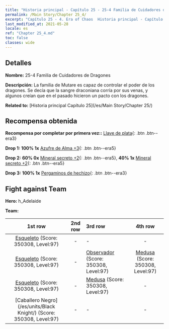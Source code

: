 ```yaml
---
title: "Historia principal - Capítulo 25 - 25-4 Familia de Cuidadores de Dragones"
permalink: /Main Story/Chapter 25_4/
excerpt: "Capítulo 25 - 4. Era of Chaos  Historia principal - Capítulo 25_4. 25-4 Familia de Cuidadores de Dragones"
last_modified_at: 2021-05-28
locale: es
ref: "Chapter 25_4.md"
toc: false
classes: wide
---
```


## Detalles

 **Nombre:** 25-4 Familia de Cuidadores de Dragones

 **Descripción:** La familia de Mutare es capaz de controlar el poder de los dragones. Se decía que la sangre draconiana corría por sus venas, y algunos creían que en el pasado hicieron un pacto con los dragones.

 **Related to:** [Historia principal Capítulo 25](/es/Main Story/Chapter 25/)

## Recompensa obtenida

 **Recompensa por completar por primera vez::** [Llave de plata](/ItemsES/con_693/){: .btn .btn--era3}

 **Drop 1:** **100% 1x** [Azufre de Alma +3](/ItemsES/mat_85/){: .btn .btn--era5}

 **Drop 2:** **60% 0x** [Mineral secreto +2](/ItemsES/mat_75/){: .btn .btn--era5}, **40% 1x** [Mineral secreto +2](/ItemsES/mat_75/){: .btn .btn--era5}

 **Drop 3:** **100% 1x** [Pergaminos de hechizo](/ItemsES/con_694/){: .btn .btn--era3}


## Fight against Team
 **Hero:** h_Adelaide

 **Team:**


  | 1st row | 2nd row | 3rd row | 4th row |
  |:----:|:----:|:----|:----:|
  | [Esqueleto](/es/units/Skeleton/) (Score: 350308, Level:97)  | - | - | - |
  | [Esqueleto](/es/units/Skeleton/) (Score: 350308, Level:97)  | - | [Observador](/es/units/Beholder/) (Score: 350308, Level:97)  | [Medusa](/es/units/Medusa/) (Score: 350308, Level:97)  |
  | [Esqueleto](/es/units/Skeleton/) (Score: 350308, Level:97)  | - | [Medusa](/es/units/Medusa/) (Score: 350308, Level:97)  | - |
  | [Caballero Negro](/es/units/Black Knight/) (Score: 350308, Level:97)  | - | - | - |


